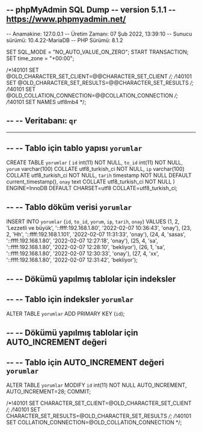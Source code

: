 -- phpMyAdmin SQL Dump
-- version 5.1.1
-- https://www.phpmyadmin.net/
--
-- Anamakine: 127.0.0.1
-- Üretim Zamanı: 07 Şub 2022, 13:39:10
-- Sunucu sürümü: 10.4.22-MariaDB
-- PHP Sürümü: 8.1.2

SET SQL_MODE = "NO_AUTO_VALUE_ON_ZERO";
START TRANSACTION;
SET time_zone = "+00:00";


/*!40101 SET @OLD_CHARACTER_SET_CLIENT=@@CHARACTER_SET_CLIENT */;
/*!40101 SET @OLD_CHARACTER_SET_RESULTS=@@CHARACTER_SET_RESULTS */;
/*!40101 SET @OLD_COLLATION_CONNECTION=@@COLLATION_CONNECTION */;
/*!40101 SET NAMES utf8mb4 */;

--
-- Veritabanı: `qr`
--

-- --------------------------------------------------------

--
-- Tablo için tablo yapısı `yorumlar`
--

CREATE TABLE `yorumlar` (
  `id` int(11) NOT NULL,
  `to_id` int(11) NOT NULL,
  `yorum` varchar(100) COLLATE utf8_turkish_ci NOT NULL,
  `ip` varchar(100) COLLATE utf8_turkish_ci NOT NULL,
  `tarih` timestamp NOT NULL DEFAULT current_timestamp(),
  `onay` text COLLATE utf8_turkish_ci NOT NULL
) ENGINE=InnoDB DEFAULT CHARSET=utf8 COLLATE=utf8_turkish_ci;

--
-- Tablo döküm verisi `yorumlar`
--

INSERT INTO `yorumlar` (`id`, `to_id`, `yorum`, `ip`, `tarih`, `onay`) VALUES
(1, 2, 'Lezzetli ve büyük', '::ffff:192.168.1.80', '2022-02-07 10:36:43', 'onay'),
(23, 2, 'Hh', '::ffff:192.168.1.101', '2022-02-07 11:31:33', 'onay'),
(24, 4, 'sasas', '::ffff:192.168.1.80', '2022-02-07 12:27:18', 'onay'),
(25, 4, 'sa', '::ffff:192.168.1.80', '2022-02-07 12:28:10', 'bekliyor'),
(26, 1, 'sa', '::ffff:192.168.1.80', '2022-02-07 12:30:33', 'onay'),
(27, 4, 'xx', '::ffff:192.168.1.80', '2022-02-07 12:31:42', 'bekliyor');

--
-- Dökümü yapılmış tablolar için indeksler
--

--
-- Tablo için indeksler `yorumlar`
--
ALTER TABLE `yorumlar`
  ADD PRIMARY KEY (`id`);

--
-- Dökümü yapılmış tablolar için AUTO_INCREMENT değeri
--

--
-- Tablo için AUTO_INCREMENT değeri `yorumlar`
--
ALTER TABLE `yorumlar`
  MODIFY `id` int(11) NOT NULL AUTO_INCREMENT, AUTO_INCREMENT=28;
COMMIT;

/*!40101 SET CHARACTER_SET_CLIENT=@OLD_CHARACTER_SET_CLIENT */;
/*!40101 SET CHARACTER_SET_RESULTS=@OLD_CHARACTER_SET_RESULTS */;
/*!40101 SET COLLATION_CONNECTION=@OLD_COLLATION_CONNECTION */;
